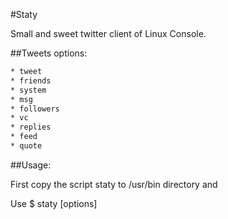 #Staty 

Small and sweet twitter client of Linux Console.

##Tweets options:

```sh
* tweet
* friends
* system
* msg
* followers
* vc
* replies
* feed
* quote
```

##Usage:

First copy the script staty to /usr/bin directory and

Use $ staty [options]

